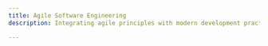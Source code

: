 ```yaml
---
title: Agile Software Engineering
description: Integrating agile principles with modern development practices for high-quality software.

---
```


